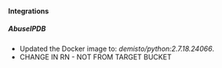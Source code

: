 #### Integrations
##### AbuseIPDB
- Updated the Docker image to: *demisto/python:2.7.18.24066*.
- CHANGE IN RN - NOT FROM TARGET BUCKET
